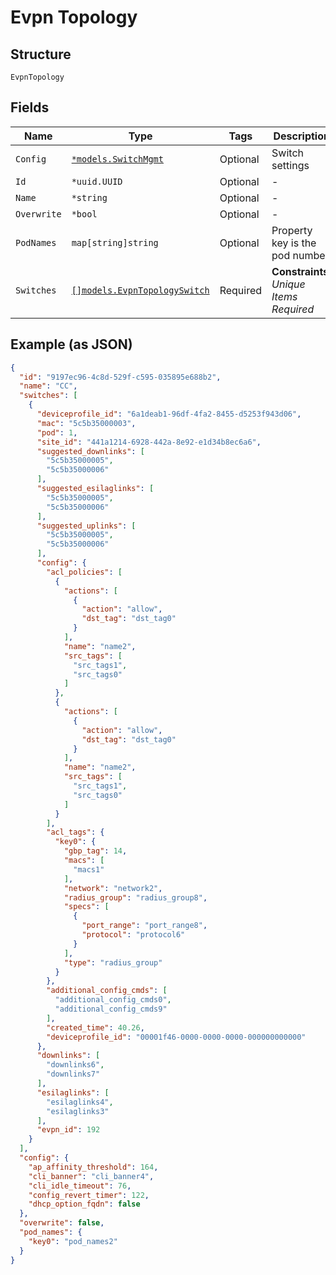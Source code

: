 
# Evpn Topology

## Structure

`EvpnTopology`

## Fields

| Name | Type | Tags | Description |
|  --- | --- | --- | --- |
| `Config` | [`*models.SwitchMgmt`](../../doc/models/switch-mgmt.md) | Optional | Switch settings |
| `Id` | `*uuid.UUID` | Optional | - |
| `Name` | `*string` | Optional | - |
| `Overwrite` | `*bool` | Optional | - |
| `PodNames` | `map[string]string` | Optional | Property key is the pod number |
| `Switches` | [`[]models.EvpnTopologySwitch`](../../doc/models/evpn-topology-switch.md) | Required | **Constraints**: *Unique Items Required* |

## Example (as JSON)

```json
{
  "id": "9197ec96-4c8d-529f-c595-035895e688b2",
  "name": "CC",
  "switches": [
    {
      "deviceprofile_id": "6a1deab1-96df-4fa2-8455-d5253f943d06",
      "mac": "5c5b35000003",
      "pod": 1,
      "site_id": "441a1214-6928-442a-8e92-e1d34b8ec6a6",
      "suggested_downlinks": [
        "5c5b35000005",
        "5c5b35000006"
      ],
      "suggested_esilaglinks": [
        "5c5b35000005",
        "5c5b35000006"
      ],
      "suggested_uplinks": [
        "5c5b35000005",
        "5c5b35000006"
      ],
      "config": {
        "acl_policies": [
          {
            "actions": [
              {
                "action": "allow",
                "dst_tag": "dst_tag0"
              }
            ],
            "name": "name2",
            "src_tags": [
              "src_tags1",
              "src_tags0"
            ]
          },
          {
            "actions": [
              {
                "action": "allow",
                "dst_tag": "dst_tag0"
              }
            ],
            "name": "name2",
            "src_tags": [
              "src_tags1",
              "src_tags0"
            ]
          }
        ],
        "acl_tags": {
          "key0": {
            "gbp_tag": 14,
            "macs": [
              "macs1"
            ],
            "network": "network2",
            "radius_group": "radius_group8",
            "specs": [
              {
                "port_range": "port_range8",
                "protocol": "protocol6"
              }
            ],
            "type": "radius_group"
          }
        },
        "additional_config_cmds": [
          "additional_config_cmds0",
          "additional_config_cmds9"
        ],
        "created_time": 40.26,
        "deviceprofile_id": "00001f46-0000-0000-0000-000000000000"
      },
      "downlinks": [
        "downlinks6",
        "downlinks7"
      ],
      "esilaglinks": [
        "esilaglinks4",
        "esilaglinks3"
      ],
      "evpn_id": 192
    }
  ],
  "config": {
    "ap_affinity_threshold": 164,
    "cli_banner": "cli_banner4",
    "cli_idle_timeout": 76,
    "config_revert_timer": 122,
    "dhcp_option_fqdn": false
  },
  "overwrite": false,
  "pod_names": {
    "key0": "pod_names2"
  }
}
```

